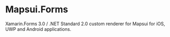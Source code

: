 # Mapsui.Forms

Xamarin.Forms 3.0 / .NET Standard 2.0 custom renderer for Mapsui for iOS, UWP and Android applications. 

